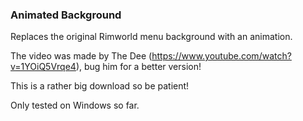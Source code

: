 ### Animated Background ###

Replaces the original Rimworld menu background with an animation.

The video was made by The Dee (https://www.youtube.com/watch?v=1YOiQ5Vrqe4), bug him for a better version!


This is a rather big download so be patient!

Only tested on Windows so far.